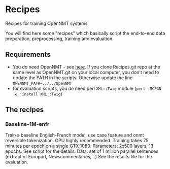 # Recipes
Recipes for training OpenNMT systems


You will find here some "recipes" which basically script the end-to-end data preparation, preprocessing, training and evaluation.

## Requirements

* You do need OpenNMT - see [here](http://opennmt.net/Guide/#installation). If you clone Recipes.git repo at the same level as OpenNMT.git on your local computer, you don't need to update the PATH
in the scripts. Otherwise update the line `OPENNMT_PATH=../../OpenNMT`
* for evaluation scripts, you do need perl `XML::Twig` module (`perl -MCPAN -e 'install XML::Twig`)

## The recipes

### Baseline-1M-enfr
Train a baseline English-French model, use case feature and onmt reversible tokenization.  GPU highly recommended. Training takes 75 minutes per epoch on a single GTX 1080.
Parameters: 2x500 layers, 13 epochs. See script for the details.
Data: set of 1 million parallel sentences (extract of Europarl, Newscommentaries, ..)
See the results file for the evaluation.

